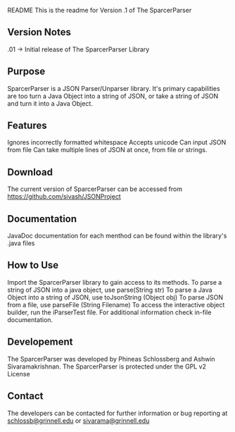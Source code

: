 README
This is the readme for Version .1 of The SparcerParser

Version Notes
----------
.01 -> Initial release of The SparcerParser Library

Purpose
----------
SparcerParser is a JSON Parser/Unparser library. It's primary capabilities are too
turn a Java Object into a string of JSON, or take a string of JSON and
turn it into a Java Object.

Features
----------
Ignores incorrectly formatted whitespace
Accepts unicode
Can input JSON from file
Can take multiple lines of JSON at once, from file or strings.

Download
----------
The current version of SparcerParser can be accessed from
 https://github.com/sivash/JSONProject

Documentation
----------
JavaDoc documentation for each menthod can be found within the library's .java files

How to Use
----------
Import the SparcerParser library to gain access to its methods.
To parse a string of JSON into a java object, use parse(String str)
To parse a Java Object into a string of JSON, use toJsonString (Object obj)
To parse JSON from a file, use parseFile (String Filename)
To access the interactive object builder, run the iParserTest file.
For additional information check in-file documentation.

Developement
----------
The SparcerParser was developed by Phineas Schlossberg and Ashwin
Sivaramakrishnan.
The SparcerParser is protected under the GPL v2 License

Contact
----------
The developers can be contacted for further information or bug reporting at 
schlossb@grinnell.edu or sivarama@grinnell.edu
